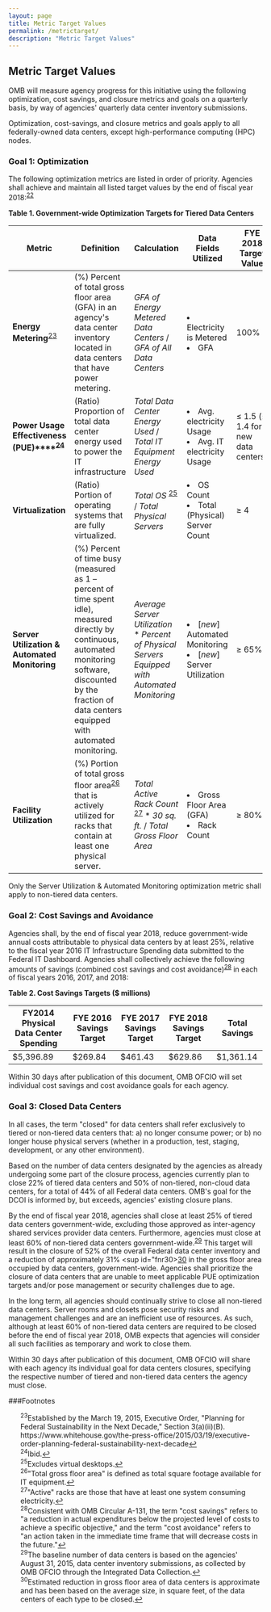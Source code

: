```yaml
---
layout: page
title: Metric Target Values
permalink: /metrictarget/
description: "Metric Target Values"
---
```

## Metric Target Values

OMB will measure agency progress for this initiative using the following optimization, cost savings, and closure metrics and goals on a quarterly basis, by way of agencies' quarterly data center inventory submissions.

Optimization, cost-savings, and closure metrics and goals apply to all federally-owned data centers, except high-performance computing (HPC) nodes.

### Goal 1: Optimization

The following optimization metrics are listed in order of priority. Agencies shall achieve and maintain all listed target values by the end of fiscal year 2018:<sup id="fnr22"><a href="#fn22">22</a></sup>

**Table 1. Government-wide Optimization Targets for Tiered Data Centers**

**Metric**| **Definition** | **Calculation** | **Data Fields Utilized**|**FYE 2018 Target Value**
--- | --- | --- | --- | ---- 
**Energy Metering**<sup id="fnr23"><a href="#fn23">23</a></sup> | (%) Percent of total gross floor area (GFA) in an agency's data center inventory located in data centers that have power metering. | _GFA of Energy Metered Data Centers_ / _GFA of All Data Centers_ | <li>Electricity is Metered <li> GFA | 100%
**Power Usage Effectiveness (PUE)****<sup id="fnr24"><a href="#fn24">24</a></sup>** | (Ratio) Proportion of total data center energy used to power the IT infrastructure | _Total Data Center Energy Used_ / _Total IT Equipment Energy Used_ | <li> Avg. electricity Usage <li> Avg. IT electricity Usage | ≤ 1.5 (≤ 1.4 for new data centers)
**Virtualization** | (Ratio) Portion of operating systems that are fully virtualized. | _Total OS_ <sup id="fnr25"><a href="#fn25">25</a></sup> / _Total Physical Servers_ | <li> OS Count <li> Total (Physical) Server Count | ≥ 4
**Server Utilization & Automated Monitoring** | (%) Percent of time busy (measured as 1 – percent of time spent idle), measured directly by continuous, automated monitoring software, discounted by the fraction of data centers equipped with automated monitoring. | _Average Server Utilization_ * _Percent of_ _Physical Servers Equipped with Automated_ _Monitoring_ | <li> [_new_] Automated Monitoring <li> [_new_] Server Utilization | ≥ 65% 
**Facility Utilization** | (%) Portion of total gross floor area<sup id="fnr26"><a href="#fn26">26</a></sup> that is actively utilized for racks that contain at least one physical server. | _Total Active Rack Count_ <sup id="fnr27"><a href="#fn27">27</a></sup> * _30 sq. ft._ / _Total Gross Floor Area_ | <li> Gross Floor Area (GFA) <li>Rack Count | ≥ 80%

Only the Server Utilization & Automated Monitoring optimization metric shall apply to non-tiered data centers.

### Goal 2: Cost Savings and Avoidance

Agencies shall, by the end of fiscal year 2018, reduce government-wide annual costs attributable to physical data centers by at least 25%, relative to the fiscal year 2016 IT Infrastructure Spending data submitted to the Federal IT Dashboard. Agencies shall collectively achieve the following amounts of savings (combined cost savings and cost avoidance)<sup id="fnr28"><a href="#fn28">28</a></sup> in each of fiscal years 2016, 2017, and 2018:

**Table 2. Cost Savings Targets ($ millions)**

**FY2014 Physical Data Center Spending** | **FYE 2016 Savings Target** | **FYE 2017 Savings Target** | **FYE 2018 Savings Target** | **Total Savings**
---|---|---|---|---
$5,396.89| $269.84 | $461.43 | $629.86| $1,361.14

Within 30 days after publication of this document, OMB OFCIO will set individual cost savings and cost avoidance goals for each agency.

### Goal 3: Closed Data Centers

In all cases, the term "closed" for data centers shall refer exclusively to tiered or non-tiered data centers that: a) no longer consume power; or b) no longer house physical servers (whether in a production, test, staging, development, or any other environment).

Based on the number of data centers designated by the agencies as already undergoing some part of the closure process, agencies currently plan to close 22% of tiered data centers and 50% of non-tiered, non-cloud data centers, for a total of 44% of all Federal data centers. OMB's goal for the DCOI is informed by, but exceeds, agencies' existing closure plans.

By the end of fiscal year 2018, agencies shall close at least 25% of tiered data centers government-wide, excluding those approved as inter-agency shared services provider data centers. Furthermore, agencies must close at least 60% of non-tiered data centers government-wide.<sup id="fnr29"><a href="#fn29">29</a></sup> This target will result in the closure of 52% of the overall Federal data center inventory and a reduction of approximately 31% <sup id="fnr30><a href="#fn30">30</a></sup> in the gross floor area occupied by data centers, government-wide. Agencies shall prioritize the closure of data centers that are unable to meet applicable PUE optimization targets and/or pose management or security challenges due to age.

In the long term, all agencies should continually strive to close all non-tiered data centers. Server rooms and closets pose security risks and management challenges and are an inefficient use of resources. As such, although at least 60% of non-tiered data centers are required to be closed before the end of fiscal year 2018, OMB expects that agencies will consider all such facilities as temporary and work to close them.

Within 30 days after publication of this document, OMB OFCIO will share with each agency its individual goal for data centers closures, specifying the respective number of tiered and non-tiered data centers the agency must close.

###Footnotes

<ul style="list-style-type:none">
<li id="fn23"><sup>23</sup>Established by the March 19, 2015, Executive Order, "Planning for Federal Sustainability in the Next Decade," Section 3(a)(ii)(B). https://www.whitehouse.gov/the-press-office/2015/03/19/executive-order-planning-federal-sustainability-next-decade<a href="#fnr23">&#8617;</a></li>

<li id="fn24"><sup>24</sup>Ibid.<a href="#fnr24">&#8617;</a></li>

<li id="fn25"><sup>25</sup>Excludes virtual desktops.<a href="#fnr25">&#8617;</a></li>

<li id="fn26"><sup>26</sup>"Total gross floor area" is defined as total square footage available for IT equipment.<a href="#fnr26">&#8617;</a></li>

<li id="fn27"><sup>27</sup>"Active" racks are those that have at least one system consuming electricity.<a href="#fnr27">&#8617;</a></li>

<li id="fn28"><sup>28</sup>Consistent with OMB Circular A-131, the term "cost savings" refers to "a reduction in actual expenditures below the projected level of costs to achieve a specific objective," and the term "cost avoidance" refers to "an action taken in the immediate time frame that will decrease costs in the future."<a href="#fnr28">&#8617;</a></li>

<li id="fn29"><sup>29</sup>The baseline number of data centers is based on the agencies' August 31, 2015, data center inventory submissions, as collected by OMB OFCIO through the Integrated Data Collection.<a href="#fnr29">&#8617;</a></li>

<li id="fn30"><sup>30</sup>Estimated reduction in gross floor area of data centers is approximate and has been based on the average size, in square feet, of the data centers of each type to be closed.<a href="#fnr30">&#8617;</a></li>

</ul>
